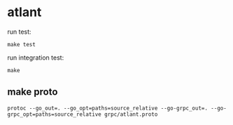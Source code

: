 # atlant

run test:

```make test```

run integration test:

```make```

## make proto
```protoc --go_out=. --go_opt=paths=source_relative --go-grpc_out=. --go-grpc_opt=paths=source_relative grpc/atlant.proto```
